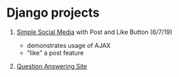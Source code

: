 # Django projects

1. [Simple Social Media](simple_social_media) with Post and Like Button (6/7/19)
	- demonstrates usage of AJAX 
	- "like" a post feature


2. [Question Answering Site](quora)


